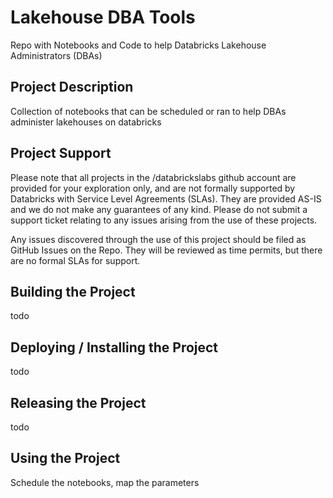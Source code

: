 # Lakehouse DBA Tools
Repo with Notebooks and Code to help Databricks Lakehouse Administrators (DBAs)

## Project Description
Collection of notebooks that can be scheduled or ran to help DBAs administer lakehouses on databricks

## Project Support
Please note that all projects in the /databrickslabs github account are provided for your exploration only, and are not formally supported by Databricks with Service Level Agreements (SLAs).  They are provided AS-IS and we do not make any guarantees of any kind.  Please do not submit a support ticket relating to any issues arising from the use of these projects.

Any issues discovered through the use of this project should be filed as GitHub Issues on the Repo.  They will be reviewed as time permits, but there are no formal SLAs for support.


## Building the Project
todo

## Deploying / Installing the Project
todo

## Releasing the Project
todo

## Using the Project
Schedule the notebooks, map the parameters 

